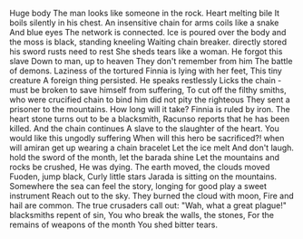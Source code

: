 Huge body The man looks like someone in the rock.
Heart melting bile It boils silently in his chest.
An insensitive chain for arms coils like a snake
And blue eyes The network is connected.
Ice is poured over the body and the moss is black,
standing kneeling Waiting chain breaker.
directly stored his sword rusts
need to rest She sheds tears like a woman.
He forgot this slave Down to man, up to heaven
They don't remember from him The battle of demons.
Laziness of the tortured Finnia is lying with her feet,
This tiny creature A foreign thing persisted.
He speaks restlessly Licks the chain - must be broken
to save himself from suffering, To cut off the filthy smiths,
who were crucified chain to bind him
did not pity the righteous They sent a prisoner to the mountains.
How long will it take? Finnia is ruled by iron.
The heart stone turns out to be a blacksmith, Racunso reports that he has been killed.
And the chain continues A slave to the slaughter of the heart.
You would like this ungodly suffering When will this hero be sacrificed?!
when will amiran get up wearing a chain bracelet
Let the ice melt And don't laugh.
hold the sword of the month, let the barada shine
Let the mountains and rocks be crushed, He was dying.
The earth moved, the clouds moved Fuoden, jump black,
Curly little stars Jarada is sitting on the mountains.
Somewhere the sea can feel the story, longing for good
play a sweet instrument Reach out to the sky.
They burned the cloud with moon, Fire and hail are common.
The true crusaders call out: "Wah, what a great plague!"
blacksmiths repent of sin, You who break the walls, the stones,
For the remains of weapons of the month You shed bitter tears.